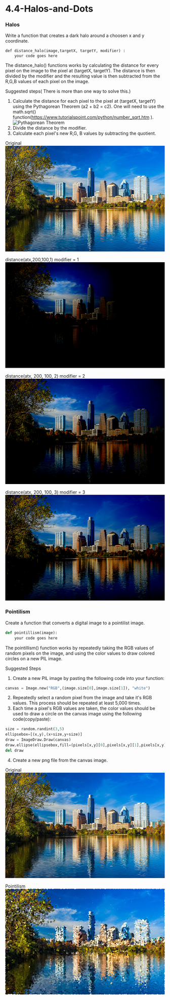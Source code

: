 # 4.4-Halos-and-Dots
### Halos
Write a function that creates a dark halo around a choosen x and y coordinate. 
```pyhton
def distance_halo(image,targetX, targetY, modifier) :
    your code goes here
```

The distance_halo() functions works by calculating the distance for every pixel on the image to the pixel at (targetX, targetY). The distance is then divided by the modifier and the resulting value is then subtracted from the R,G,B values of each pixel on the image. 

Suggested steps( There is more than one way to solve this.)

1. Calculate the distance for each pixel to the pixel at (targetX, targetY) using the Pythagorean Theorem (a2 + b2 = c2). One will need to use the math.sqrt() function(https://www.tutorialspoint.com/python/number_sqrt.htm ).
![Pythagorean Theorem](distance_formula_pythagoras.gif)
2. Divide the distance by the modifier.
3. Calculate each pixel's new R,G, B values by subtracting the quotient.
 
Original
![Original](images/austin.jpg)

distance(atx,200,100,1)                                modifier = 1
![Modifier 1](images/mod1.png)

distance(atx, 200, 100, 2)                             modifier = 2      
![Modifier 2](images/mod2.png)

distance(atx, 200, 100, 3)                             modifier = 3
![Modifier 3](images/mod3.png)

 
### Pointilism
Create a function that converts a digital image to a pointilist image.
```python
def pointillism(image):
    your code goes here
```

The pointillism() function works by repeatedly taking the RGB values of random pixels on the image, and using the color values to draw colored circles on a new PIL image. 

Suggested Steps

1. Create a new PIL image by pasting the following code into your function:
```python
canvas = Image.new("RGB",(image.size[0],image.size[1]), "white")
```
2. Repeatedly select a random pixel from the image and take it's RGB values. This process should be repeated at least 5,000 times.
3. Each time a pixel's RGB values are taken, the color values should be used to draw a circle on the canvas image using the following code(copy/paste): 
```python
size = random.randint(3,5)
ellipsebox=[(x,y),(x+size,y+size)]
draw = ImageDraw.Draw(canvas)
draw.ellipse(ellipsebox,fill=(pixels[x,y][0],pixels[x,y][1],pixels[x,y][2]))
del draw
```
 4. Create a new png file from the canvas image.
 
 Original
![Original](images/austin.jpg)

Pointilism
![Pointilism](images/austintest.png)